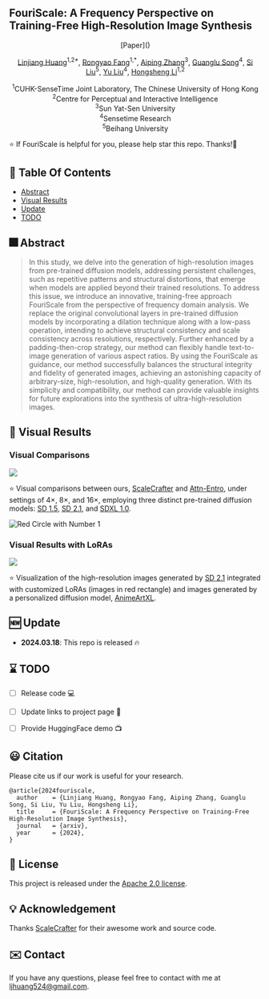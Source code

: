 ## FouriScale: A Frequency Perspective on Training-Free High-Resolution Image Synthesis

<div align="center">
[Paper]() 

[Linjiang Huang](https://leonhlj.github.io/)<sup>1,2\*</sup>, [Rongyao Fang](https://scholar.google.com/citations?user=FtH3CW4AAAAJ&hl=zh-CN&oi=ao)<sup>1,\*</sup>, [Aiping Zhang]()<sup>3</sup>, [Guanglu Song]()<sup>4</sup>, [Si Liu]()<sup>5</sup>, [Yu Liu]()<sup>4</sup>, [Hongsheng Li](https://www.ee.cuhk.edu.hk/~hsli/)<sup>1,2</sup>

<sup>1</sup>CUHK-SenseTime Joint Laboratory, The Chinese University of Hong Kong<br><sup>2</sup>Centre for Perceptual and Interactive Intelligence<br><sup>3</sup>Sun Yat-Sen University<br><sup>4</sup>Sensetime Research<br><sup>5</sup>Beihang University
</div>

:star: If FouriScale is helpful for you, please help star this repo. Thanks!:hugs:

## :book: Table Of Contents

- [Abstract](#abstract)
- [Visual Results](#visual_results)
- [Update](#update)
- [TODO](#todo)
<!-- - [Installation](#installation)
- [Inference](#inference) -->

## <a name="abstract"></a>:fireworks: Abstract
> In this study, we delve into the generation of high-resolution images from pre-trained diffusion models, addressing persistent challenges, such as repetitive patterns and structural distortions, that emerge when models are applied beyond their trained resolutions. To address this issue, we introduce an innovative, training-free approach FouriScale from the perspective of frequency domain analysis.
We replace the original convolutional layers in pre-trained diffusion models by incorporating a dilation technique along with a low-pass operation, intending to achieve structural consistency and scale consistency across resolutions, respectively. Further enhanced by a padding-then-crop strategy, our method can flexibly handle text-to-image generation of various aspect ratios. By using the FouriScale as guidance, our method successfully balances the structural integrity and fidelity of generated images, achieving an astonishing capacity of arbitrary-size, high-resolution, and high-quality generation. With its simplicity and compatibility, our method can provide valuable insights for future explorations into the synthesis of ultra-high-resolution images.


## <a name="visual_results"></a>:eyes: Visual Results

<!-- <details close>
<summary>General Image Restoration</summary> -->
### Visual Comparisons

<img src=assets/visualization_main.jpg>

:star: Visual comparisons between ours, [ScaleCrafter](https://github.com/YingqingHe/ScaleCrafter) and [Attn-Entro](https://arxiv.org/pdf/2306.08645.pdf), under settings of 4$\times$, 8$\times$, and 16$\times$, employing three distinct pre-trained diffusion models: [SD 1.5](https://huggingface.co/runwayml/stable-diffusion-v1-5), [SD 2.1](https://huggingface.co/stabilityai/stable-diffusion-2-1-base), and [SDXL 1.0](https://huggingface.co/stabilityai/stable-diffusion-xl-base-1.0).

![Red Circle with Number 1](https://upload.wikimedia.org/wikipedia/commons/0/02/Eo_circle_red_number-1.svg "Red Circle Number 1")

### Visual Results with LoRAs

<img src=assets/LoRA.jpg>

:star: Visualization of the high-resolution images generated by [SD 2.1](https://huggingface.co/stabilityai/stable-diffusion-2-1-base) integrated with customized LoRAs (images in red rectangle) and images generated by a personalized diffusion model, [AnimeArtXL](https://civitai.com/models/117259/anime-art-diffusion-xl).


<!-- </details> -->

## <a name="update"></a>:new: Update

- **2024.03.18**: This repo is released :fire:
<!-- - [**History Updates** >]() -->


## <a name="todo"></a>:hourglass: TODO

- [ ] Release code :computer:
- [ ] Update links to project page :link:
- [ ] Provide HuggingFace demo :tv:


## :smiley: Citation

Please cite us if our work is useful for your research.

```
@article{2024fouriscale,
  author    = {Linjiang Huang, Rongyao Fang, Aiping Zhang, Guanglu Song, Si Liu, Yu Liu, Hongsheng Li},
  title     = {FouriScale: A Frequency Perspective on Training-Free High-Resolution Image Synthesis},
  journal   = {arxiv},
  year      = {2024},
}
```

## :notebook: License

This project is released under the [Apache 2.0 license](LICENSE).

## :bulb: Acknowledgement

Thanks [ScaleCrafter](https://github.com/YingqingHe/ScaleCrafter) for their awesome work and source code.

## :envelope: Contact

If you have any questions, please feel free to contact with me at ljhuang524@gmail.com.

